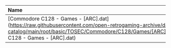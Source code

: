 |Name|Size|
|:---|---:|
|[Commodore C128 - Games - [ARC].dat](https://raw.githubusercontent.com/open-retrogaming-archive/dat-catalog/main/root/basic/TOSEC/Commodore/C128/Games/[ARC]/Commodore C128 - Games - [ARC].dat)|2154|
